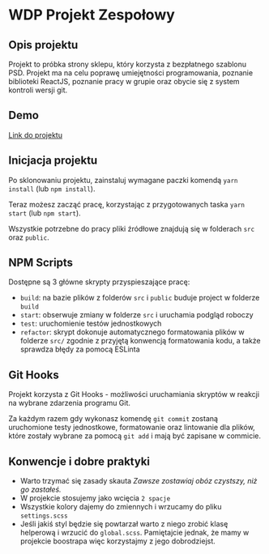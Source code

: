 


# WDP Projekt Zespołowy

## Opis projektu
Projekt to próbka strony sklepu, który korzysta z bezpłatnego szablonu PSD. Projekt ma na celu poprawę umiejętności programowania, poznanie biblioteki ReactJS, poznanie pracy w grupie oraz obycie się z system kontroli wersji git.

## Demo

[Link do projektu](https://stupefied-lewin-977cb1.netlify.com/)

## Inicjacja projektu

Po sklonowaniu projektu, zainstaluj wymagane paczki komendą `yarn install` (lub `npm install`).

Teraz możesz zacząć pracę, korzystając z przygotowanych taska `yarn start` (lub `npm start`).

Wszystkie potrzebne do pracy pliki źródłowe znajdują się w folderach `src` oraz `public`.

## NPM Scripts

Dostępne są 3 główne skrypty przyspieszające pracę:

- `build`: na bazie plików z folderów `src` i `public` buduje project w folderze `build`
- `start`: obserwuje zmiany w folderze `src` i uruchamia podgląd roboczy
- `test`: uruchomienie testów jednostkowych
- `refactor`: skrypt dokonuje automatycznego formatowania plików w folderze `src/`
  zgodnie z przyjętą konwencją formatowania kodu, a także sprawdza błędy za pomocą ESLinta

## Git Hooks

Projekt korzysta z Git Hooks - możliwości uruchamiania skryptów w reakcji na wybrane zdarzenia programu Git.

Za każdym razem gdy wykonasz komendę `git commit` zostaną uruchomione testy jednostkowe, formatowanie oraz lintowanie
dla plików, które zostały wybrane za pomocą `git add` i mają być zapisane w commicie.

## Konwencje i dobre praktyki
- Warto trzymać się zasady skauta *Zawsze zostawiaj obóz czystszy, niż go zastałeś.*
- W projekcie stosujemy jako wcięcia `2 spacje`
- Wszystkie kolory dajemy do zmiennych i wrzucamy do pliku `settings.scss`
- Jeśli jakiś styl będzie się powtarzał warto z niego zrobić klasę helperową i wrzucić do `global.scss`. Pamiętajcie jednak, że mamy w projekcie boostrapa więc korzystajmy z jego dobrodziejst.
